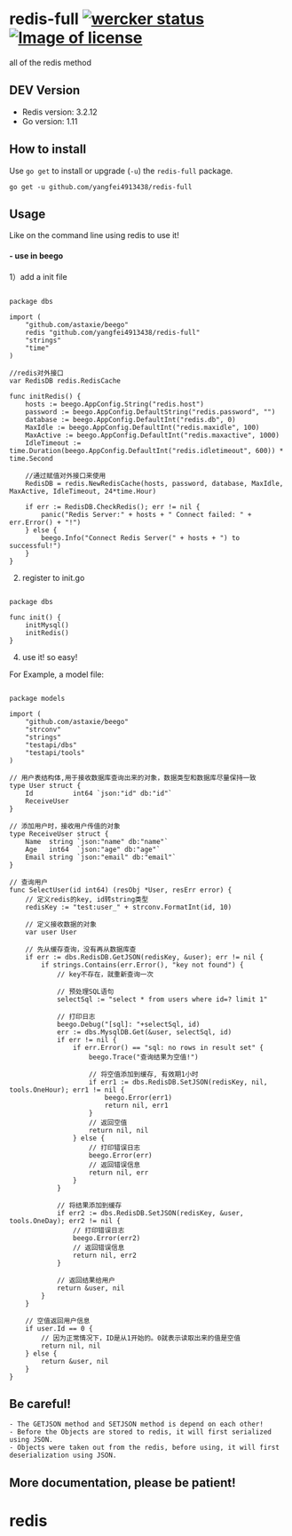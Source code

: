 # redis-full [![wercker status](https://app.wercker.com/status/5151a44054cbd71b158674b5b6093a6b/s/master "wercker status")](https://app.wercker.com/project/byKey/5151a44054cbd71b158674b5b6093a6b) [![Image of license](https://camo.githubusercontent.com/890acbdcb87868b382af9a4b1fac507b9659d9bf/68747470733a2f2f696d672e736869656c64732e696f2f62616467652f6c6963656e73652d4d49542d626c75652e737667)](https://github.com/yangfei4913438/redis-full/blob/master/LICENSE)         
all of the redis method

## DEV Version
- Redis version: 3.2.12
- Go version: 1.11

## How to install
Use `go get` to install or upgrade (`-u`) the `redis-full` package.

    go get -u github.com/yangfei4913438/redis-full

## Usage
Like on the command line using redis to use it! 

#### - use in beego

1）add a init file

```golang

package dbs

import (
	"github.com/astaxie/beego"
	redis "github.com/yangfei4913438/redis-full"
	"strings"
	"time"
)

//redis对外接口
var RedisDB redis.RedisCache

func initRedis() {
	hosts := beego.AppConfig.String("redis.host")
	password := beego.AppConfig.DefaultString("redis.password", "")
	database := beego.AppConfig.DefaultInt("redis.db", 0)
	MaxIdle := beego.AppConfig.DefaultInt("redis.maxidle", 100)
	MaxActive := beego.AppConfig.DefaultInt("redis.maxactive", 1000)
	IdleTimeout := time.Duration(beego.AppConfig.DefaultInt("redis.idletimeout", 600)) * time.Second

	//通过赋值对外接口来使用
	RedisDB = redis.NewRedisCache(hosts, password, database, MaxIdle, MaxActive, IdleTimeout, 24*time.Hour)

	if err := RedisDB.CheckRedis(); err != nil {
		panic("Redis Server:" + hosts + " Connect failed: " + err.Error() + "!")
	} else {
		beego.Info("Connect Redis Server(" + hosts + ") to successful!")
	}
}

```

2) register to init.go 

```golang

package dbs

func init() {
	initMysql()
	initRedis()
}

```

4) use it! so easy!

For Example, a model file:

```golang

package models

import (
	"github.com/astaxie/beego"
	"strconv"
	"strings"
	"testapi/dbs"
	"testapi/tools"
)

// 用户表结构体,用于接收数据库查询出来的对象，数据类型和数据库尽量保持一致
type User struct {
	Id          int64 `json:"id" db:"id"`
	ReceiveUser
}

// 添加用户时，接收用户传值的对象
type ReceiveUser struct {
	Name  string `json:"name" db:"name"`
	Age   int64  `json:"age" db:"age"`
	Email string `json:"email" db:"email"`
}

// 查询用户
func SelectUser(id int64) (resObj *User, resErr error) {
	// 定义redis的key, id转string类型
	redisKey := "test:user_" + strconv.FormatInt(id, 10)

	// 定义接收数据的对象
	var user User

	// 先从缓存查询，没有再从数据库查
	if err := dbs.RedisDB.GetJSON(redisKey, &user); err != nil {
		if strings.Contains(err.Error(), "key not found") {
			// key不存在，就重新查询一次

			// 预处理SQL语句
			selectSql := "select * from users where id=? limit 1"

			// 打印日志
			beego.Debug("[sql]: "+selectSql, id)
			err := dbs.MysqlDB.Get(&user, selectSql, id)
			if err != nil {
				if err.Error() == "sql: no rows in result set" {
					beego.Trace("查询结果为空值!")

					// 将空值添加到缓存, 有效期1小时
					if err1 := dbs.RedisDB.SetJSON(redisKey, nil, tools.OneHour); err1 != nil {
						beego.Error(err1)
						return nil, err1
					}
					// 返回空值
					return nil, nil
				} else {
					// 打印错误日志
					beego.Error(err)
					// 返回错误信息
					return nil, err
				}
			}

			// 将结果添加到缓存
			if err2 := dbs.RedisDB.SetJSON(redisKey, &user, tools.OneDay); err2 != nil {
				// 打印错误日志
				beego.Error(err2)
				// 返回错误信息
				return nil, err2
			}

			// 返回结果给用户
			return &user, nil
		}
	}

	// 空值返回用户信息
	if user.Id == 0 {
		// 因为正常情况下，ID是从1开始的。0就表示读取出来的值是空值
		return nil, nil
	} else {
		return &user, nil
	}
}
```

## Be careful!
    - The GETJSON method and SETJSON method is depend on each other!
    - Before the Objects are stored to redis, it will first serialized using JSON.
    - Objects were taken out from the redis, before using, it will first deserialization using JSON.

## More documentation, please be patient!
# redis
